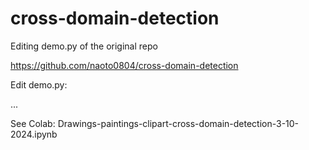 # cross-domain-detection
Editing demo.py of the original repo

https://github.com/naoto0804/cross-domain-detection

Edit demo.py:

...
 
See Colab:  Drawings-paintings-clipart-cross-domain-detection-3-10-2024.ipynb
